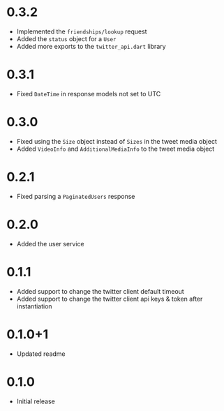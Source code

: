 # 0.3.2

- Implemented the `friendships/lookup` request
- Added the `status` object for a `User`
- Added more exports to the `twitter_api.dart` library

# 0.3.1

- Fixed `DateTime` in response models not set to UTC

# 0.3.0

- Fixed using the `Size` object instead of `Sizes` in the tweet media object
- Added `VideoInfo` and `AdditionalMediaInfo` to the tweet media object

# 0.2.1

- Fixed parsing a `PaginatedUsers` response

# 0.2.0

- Added the user service

# 0.1.1

- Added support to change the twitter client default timeout
- Added support to change the twitter client api keys & token after instantiation

# 0.1.0+1

- Updated readme

# 0.1.0

- Initial release
